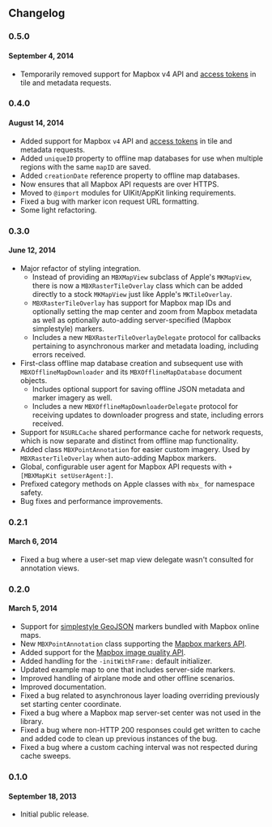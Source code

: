Changelog
---------

### 0.5.0
#### September 4, 2014

- Temporarily removed support for Mapbox v4 API and [access tokens](https://www.mapbox.com/developers/api/#access-tokens) in tile and metadata requests.

### 0.4.0
#### August 14, 2014

- Added support for Mapbox `v4` API and [access tokens](https://www.mapbox.com/developers/api/#access-tokens) in tile and metadata requests. 
- Added `uniqueID` property to offline map databases for use when multiple regions with the same `mapID` are saved. 
- Added `creationDate` reference property to offline map databases. 
- Now ensures that all Mapbox API requests are over HTTPS. 
- Moved to `@import` modules for UIKit/AppKit linking requirements. 
- Fixed a bug with marker icon request URL formatting. 
- Some light refactoring. 

### 0.3.0
#### June 12, 2014

- Major refactor of styling integration. 
    - Instead of providing an `MBXMapView` subclass of Apple's `MKMapView`, there is now a `MBXRasterTileOverlay` class which can be added directly to a stock `MKMapView` just like Apple's `MKTileOverlay`. 
    - `MBXRasterTileOverlay` has support for Mapbox map IDs and optionally setting the map center and zoom from Mapbox metadata as well as optionally auto-adding server-specified (Mapbox simplestyle) markers. 
    - Includes a new `MBXRasterTileOverlayDelegate` protocol for callbacks pertaining to asynchronous marker and metadata loading, including errors received. 
- First-class offline map database creation and subsequent use with `MBXOfflineMapDownloader` and its `MBXOfflineMapDatabase` document objects. 
    - Includes optional support for saving offline JSON metadata and marker imagery as well. 
    - Includes a new `MBXOfflineMapDownloaderDelegate` protocol for receiving updates to downloader progress and state, including errors received. 
- Support for `NSURLCache` shared performance cache for network requests, which is now separate and distinct from offline map functionality. 
- Added class `MBXPointAnnotation` for easier custom imagery. Used by `MBXRasterTileOverlay` when auto-adding Mapbox markers. 
- Global, configurable user agent for Mapbox API requests with `+[MBXMapKit setUserAgent:]`. 
- Prefixed category methods on Apple classes with `mbx_` for namespace safety. 
- Bug fixes and performance improvements. 

### 0.2.1
#### March 6, 2014

- Fixed a bug where a user-set map view delegate wasn't consulted for annotation views.

### 0.2.0
#### March 5, 2014

- Support for [simplestyle GeoJSON](https://www.mapbox.com/developers/api/maps/#geojson) markers bundled with Mapbox online maps.
- New `MBXPointAnnotation` class supporting the [Mapbox markers API](https://www.mapbox.com/developers/api/static/#markers).
- Added support for the [Mapbox image quality API](https://www.mapbox.com/developers/api/static/#format).
- Added handling for the `-initWithFrame:` default initializer.
- Updated example map to one that includes server-side markers.
- Improved handling of airplane mode and other offline scenarios.
- Improved documentation.
- Fixed a bug related to asynchronous layer loading overriding previously set starting center coordinate.
- Fixed a bug where a Mapbox map server-set center was not used in the library.
- Fixed a bug where non-HTTP 200 responses could get written to cache and added code to clean up previous instances of the bug.
- Fixed a bug where a custom caching interval was not respected during cache sweeps.

### 0.1.0
#### September 18, 2013

- Initial public release. 
